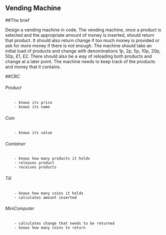 Vending Machine
--------------------------------------------------

##The brief

Design a vending machine in code. The vending machine, once a product is selected and the appropriate amount of money is inserted, should return that product. It should also return change if too much money is provided or ask for more money if there is not enough. The machine should take an initial load of products and change with denominations 1p, 2p, 5p, 10p, 20p, 50p, £1, £2. There should also be a way of reloading both products and change at a later point. The machine needs to keep track of the products and money that it contains.

##CRC

###### Product
		- knows its price
		- knows its name
###### Coin
		- knows its value
###### Container
		- knows how many products it holds
		- releases product
		- receives products
###### Till
		- knows how many coins it holds
		- calculates amount inserted

###### MiniComputer
		- calculates change that needs to be returned
		- knows how many coins to return


